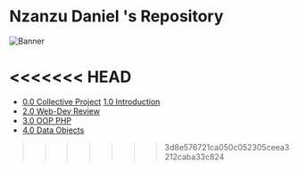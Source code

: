 # Nzanzu Daniel 's Repository

![Banner](resources/images/banner.jpg)


<<<<<<< HEAD
=======
[comment]: <> (@Credits)

- [0.0 Collective Project](/0.0%20Collective%20Project)
  [1.0 Introduction](./1.0%20Introduction/)
- [2.0 Web-Dev Review](/2.0%20Web-Dev%20Review)
- [3.0 OOP PHP](/3.0%20OOP%20PHP)
- [4.0 Data Objects](/4.0%20Data%20Objects)
>>>>>>> 3d8e576721ca050c052305ceea3212caba33c824
